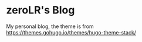 # zeroLR's Blog

My personal blog, the theme is from https://themes.gohugo.io/themes/hugo-theme-stack/
